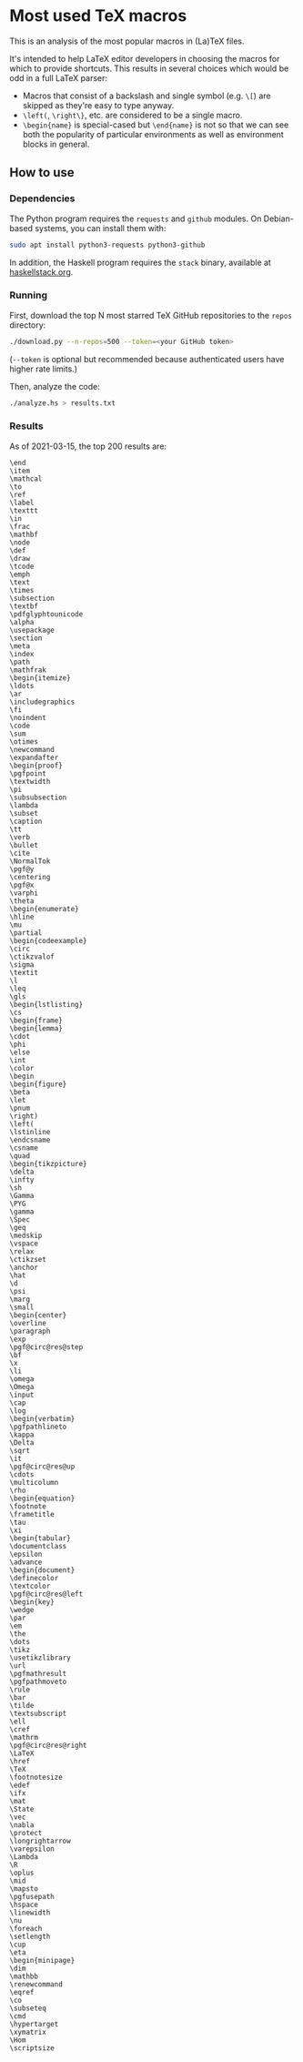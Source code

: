 # Most used TeX macros

This is an analysis of the most popular macros in (La)TeX files.

It's intended to help LaTeX editor developers in choosing the macros for which to provide shortcuts. This results in several choices which would be odd in a full LaTeX parser:

* Macros that consist of a backslash and single symbol (e.g. `\[`) are skipped as they're easy to type anyway.
* `\left(`, `\right\}`, etc. are considered to be a single macro.
* `\begin{name}` is special-cased but `\end{name}` is not so that we can see both the popularity of particular environments as well as environment blocks in general.

## How to use

### Dependencies

The Python program requires the `requests` and `github` modules. On Debian-based systems, you can install them with:

```sh
sudo apt install python3-requests python3-github
```

In addition, the Haskell program requires the `stack` binary, available at [haskellstack.org](https://haskellstack.org/).

### Running

First, download the top N most starred TeX GitHub repositories to the `repos` directory:

```sh
./download.py --n-repos=500 --token=<your GitHub token>
```

(`--token` is optional but recommended because authenticated users have higher rate limits.)

Then, analyze the code:

```sh
./analyze.hs > results.txt
```

### Results

As of 2021-03-15, the top 200 results are:

```
\end
\item
\mathcal
\to
\ref
\label
\texttt
\in
\frac
\mathbf
\node
\def
\draw
\tcode
\emph
\text
\times
\subsection
\textbf
\pdfglyphtounicode
\alpha
\usepackage
\section
\meta
\index
\path
\mathfrak
\begin{itemize}
\ldots
\ar
\includegraphics
\fi
\noindent
\code
\sum
\otimes
\newcommand
\expandafter
\begin{proof}
\pgfpoint
\textwidth
\pi
\subsubsection
\lambda
\subset
\caption
\tt
\verb
\bullet
\cite
\NormalTok
\pgf@y
\centering
\pgf@x
\varphi
\theta
\begin{enumerate}
\hline
\mu
\partial
\begin{codeexample}
\circ
\ctikzvalof
\sigma
\textit
\l
\leq
\gls
\begin{lstlisting}
\cs
\begin{frame}
\begin{lemma}
\cdot
\phi
\else
\int
\color
\begin
\begin{figure}
\beta
\let
\pnum
\right)
\left(
\lstinline
\endcsname
\csname
\quad
\begin{tikzpicture}
\delta
\infty
\sh
\Gamma
\PYG
\gamma
\Spec
\geq
\medskip
\vspace
\relax
\ctikzset
\anchor
\hat
\d
\psi
\marg
\small
\begin{center}
\overline
\paragraph
\exp
\pgf@circ@res@step
\bf
\x
\li
\omega
\Omega
\input
\cap
\log
\begin{verbatim}
\pgfpathlineto
\kappa
\Delta
\sqrt
\it
\pgf@circ@res@up
\cdots
\multicolumn
\rho
\begin{equation}
\footnote
\frametitle
\tau
\xi
\begin{tabular}
\documentclass
\epsilon
\advance
\begin{document}
\definecolor
\textcolor
\pgf@circ@res@left
\begin{key}
\wedge
\par
\em
\the
\dots
\tikz
\usetikzlibrary
\url
\pgfmathresult
\pgfpathmoveto
\rule
\bar
\tilde
\textsubscript
\ell
\cref
\mathrm
\pgf@circ@res@right
\LaTeX
\href
\TeX
\footnotesize
\edef
\ifx
\mat
\State
\vec
\nabla
\protect
\longrightarrow
\varepsilon
\Lambda
\R
\oplus
\mid
\mapsto
\pgfusepath
\hspace
\linewidth
\nu
\foreach
\setlength
\cup
\eta
\begin{minipage}
\dim
\mathbb
\renewcommand
\eqref
\co
\subseteq
\cmd
\hypertarget
\xymatrix
\Hom
\scriptsize
```
